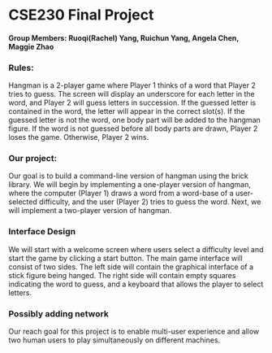# CSE230 Final Project
#### Group Members: Ruoqi(Rachel) Yang, Ruichun Yang, Angela Chen, Maggie Zhao

### Rules:
Hangman is a 2-player game where Player 1 thinks of a word that Player 2 tries to guess. The screen will display an underscore for each letter in the word, and Player 2 will guess letters in succession. If the guessed letter is contained in the word, the letter will appear in the correct slot(s). If the guessed letter is not the word, one body part will be added to the hangman figure. If the word is not guessed before all body parts are drawn, Player 2 loses the game. Otherwise, Player 2 wins.

### Our project:
Our goal is to build a command-line version of hangman using the brick library. We will begin by implementing a one-player version of hangman, where the computer (Player 1) draws a word from a word-base of a user-selected difficulty, and the user (Player 2) tries to guess the word. Next, we will implement a two-player version of hangman.

### Interface Design
We will start with a welcome screen where users select a difficulty level and start the game by clicking a start button.
The main game interface will consist of two sides. The left side will contain the graphical interface of a stick figure being hanged. The right side will contain empty squares indicating the word to guess, and a keyboard that allows the player to select letters. 

### Possibly adding network
Our reach goal for this project is to enable multi-user experience and allow two human users to play simultaneously on different machines. 
